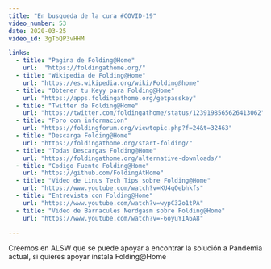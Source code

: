 ```yaml
---
title: "En busqueda de la cura #COVID-19"
video_number: 53
date: 2020-03-25
video_id: 3gTbQP3vHHM

links:
  - title: "Pagina de Folding@Home"
    url:  "https://foldingathome.org/"
  - title: "Wikipedia de Folding@Home"
    url: "https://es.wikipedia.org/wiki/Folding@home"
  - title: "Obtener tu Keyy para Folding@Home"
    url: "https://apps.foldingathome.org/getpasskey"
  - title: "Twitter de Folding@Home"
    url: "https://twitter.com/foldingathome/status/1239198565626413062"
  - title: "Foro con informacion"
    url: "https://foldingforum.org/viewtopic.php?f=24&t=32463"
  - title: "Descarga Folding@Home"
    url: "https://foldingathome.org/start-folding/"
  - title: "Todas Descargas Folding@Home"
    url: "https://foldingathome.org/alternative-downloads/"
  - title: "Codigo Fuente Folding@Home"
    url: "https://github.com/FoldingAtHome"
  - title: "Video de Linus Tech Tips sobre Folding@Home"
    url: "https://www.youtube.com/watch?v=KU4qOebhkfs"
  - title: "Entrevista con Folding@Home"
    url: "https://www.youtube.com/watch?v=wypC32o1tPA"
  - title: "Video de Barnacules Nerdgasm sobre Folding@Home"
    url: "https://www.youtube.com/watch?v=-6oyuYIA6A8"

---
```


Creemos en ALSW que se puede apoyar a encontrar la solución a Pandemia actual, si quieres apoyar instala Folding@Home
